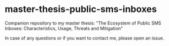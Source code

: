 # master-thesis-public-sms-inboxes
Companion repository to my master thesis: "The Ecosystem of Public SMS Inboxes: Characteristics, Usage, Threats and Mitigation"

In case of any questions or if you want to contact me, please open an issue.
